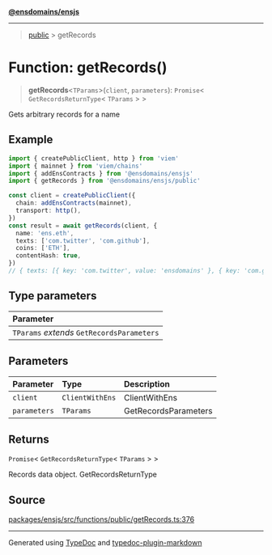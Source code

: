 [**@ensdomains/ensjs**](../README.md)

---

> [public](README.md) > getRecords

# Function: getRecords()

> **getRecords**\<`TParams`\>(`client`, `parameters`): `Promise`\< `GetRecordsReturnType`\< `TParams` \> \>

Gets arbitrary records for a name

## Example

```ts
import { createPublicClient, http } from 'viem'
import { mainnet } from 'viem/chains'
import { addEnsContracts } from '@ensdomains/ensjs'
import { getRecords } from '@ensdomains/ensjs/public'

const client = createPublicClient({
  chain: addEnsContracts(mainnet),
  transport: http(),
})
const result = await getRecords(client, {
  name: 'ens.eth',
  texts: ['com.twitter', 'com.github'],
  coins: ['ETH'],
  contentHash: true,
})
// { texts: [{ key: 'com.twitter', value: 'ensdomains' }, { key: 'com.github', value: 'ensdomains' }], coins: [{ id: 60, name: 'ETH', value: '0xFe89cc7aBB2C4183683ab71653C4cdc9B02D44b7' }], contentHash: { protocolType: 'ipns', decoded: 'k51qzi5uqu5djdczd6zw0grmo23j2vkj9uzvujencg15s5rlkq0ss4ivll8wqw' } }
```

## Type parameters

| Parameter                                  |
| :----------------------------------------- |
| `TParams` _extends_ `GetRecordsParameters` |

## Parameters

| Parameter    | Type            | Description          |
| :----------- | :-------------- | :------------------- |
| `client`     | `ClientWithEns` | ClientWithEns        |
| `parameters` | `TParams`       | GetRecordsParameters |

## Returns

`Promise`\< `GetRecordsReturnType`\< `TParams` \> \>

Records data object. GetRecordsReturnType

## Source

[packages/ensjs/src/functions/public/getRecords.ts:376](https://github.com/ensdomains/ensjs/blob/1b90b888/packages/ensjs/src/functions/public/getRecords.ts#L376)

---

Generated using [TypeDoc](https://typedoc.org/) and [typedoc-plugin-markdown](https://www.npmjs.com/package/typedoc-plugin-markdown)
